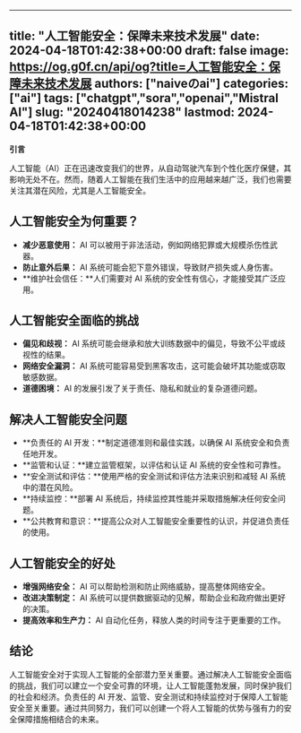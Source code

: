 
---
title: "人工智能安全：保障未来技术发展"
date: 2024-04-18T01:42:38+00:00
draft: false
image: https://og.g0f.cn/api/og?title=人工智能安全：保障未来技术发展
authors: ["naiveのai"]
categories: ["ai"]
tags: ["chatgpt","sora","openai","Mistral AI"]
slug: "20240418014238"
lastmod: 2024-04-18T01:42:38+00:00
---
**引言**

人工智能（AI）正在迅速改变我们的世界，从自动驾驶汽车到个性化医疗保健，其影响无处不在。然而，随着人工智能在我们生活中的应用越来越广泛，我们也需要关注其潜在风险，尤其是人工智能安全。

## 人工智能安全为何重要？

* **减少恶意使用：** AI 可以被用于非法活动，例如网络犯罪或大规模杀伤性武器。
* **防止意外后果：** AI 系统可能会犯下意外错误，导致财产损失或人身伤害。
* **维护社会信任：**人们需要对 AI 系统的安全性有信心，才能接受其广泛应用。

## 人工智能安全面临的挑战

* **偏见和歧视：** AI 系统可能会继承和放大训练数据中的偏见，导致不公平或歧视性的结果。
* **网络安全漏洞：** AI 系统可能容易受到黑客攻击，这可能会破坏其功能或窃取敏感数据。
* **道德困境：** AI 的发展引发了关于责任、隐私和就业的复杂道德问题。

## 解决人工智能安全问题

* **负责任的 AI 开发：**制定道德准则和最佳实践，以确保 AI 系统安全和负责任地开发。
* **监管和认证：**建立监管框架，以评估和认证 AI 系统的安全性和可靠性。
* **安全测试和评估：**使用严格的安全测试和评估方法来识别和减轻 AI 系统中的潜在风险。
* **持续监控：**部署 AI 系统后，持续监控其性能并采取措施解决任何安全问题。
* **公共教育和意识：**提高公众对人工智能安全重要性的认识，并促进负责任的使用。

## 人工智能安全的好处

* **增强网络安全：** AI 可以帮助检测和防止网络威胁，提高整体网络安全。
* **改进决策制定：** AI 系统可以提供数据驱动的见解，帮助企业和政府做出更好的决策。
* **提高效率和生产力：** AI 自动化任务，释放人类的时间专注于更重要的工作。

## 结论

人工智能安全对于实现人工智能的全部潜力至关重要。通过解决人工智能安全面临的挑战，我们可以建立一个安全可靠的环境，让人工智能蓬勃发展，同时保护我们的社会和经济。负责任的 AI 开发、监管、安全测试和持续监控对于保障人工智能安全至关重要。通过共同努力，我们可以创建一个将人工智能的优势与强有力的安全保障措施相结合的未来。